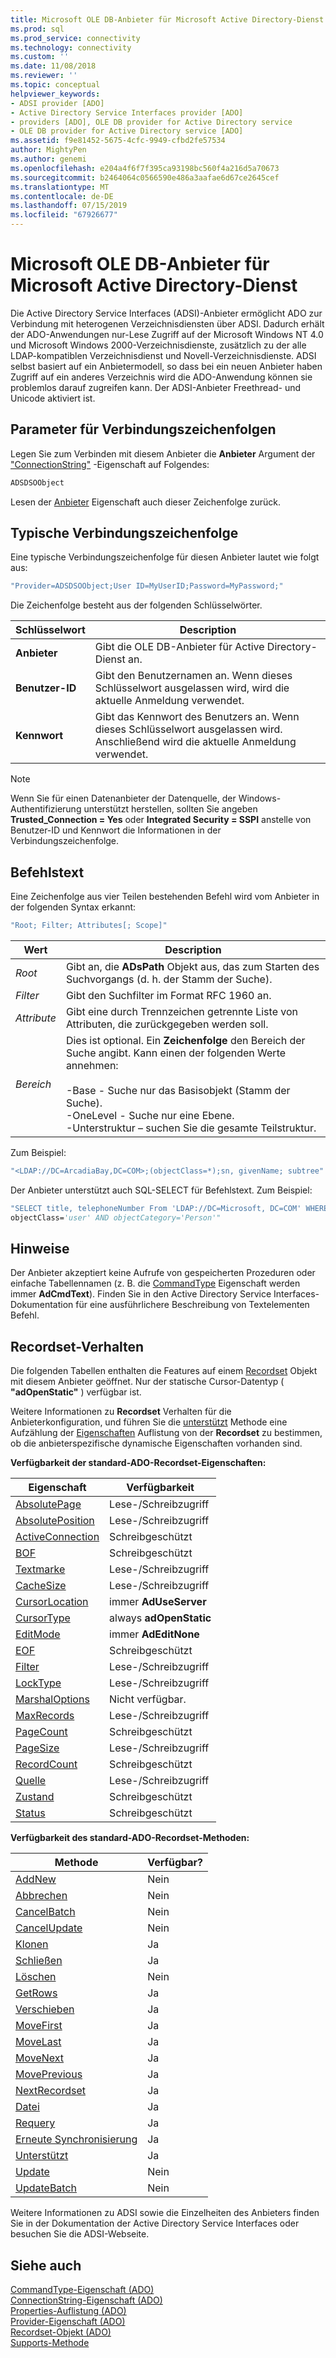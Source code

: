```yaml
---
title: Microsoft OLE DB-Anbieter für Microsoft Active Directory-Dienst | Microsoft-Dokumentation
ms.prod: sql
ms.prod_service: connectivity
ms.technology: connectivity
ms.custom: ''
ms.date: 11/08/2018
ms.reviewer: ''
ms.topic: conceptual
helpviewer_keywords:
- ADSI provider [ADO]
- Active Directory Service Interfaces provider [ADO]
- providers [ADO], OLE DB provider for Active Directory service
- OLE DB provider for Active Directory service [ADO]
ms.assetid: f9e81452-5675-4cfc-9949-cfbd2fe57534
author: MightyPen
ms.author: genemi
ms.openlocfilehash: e204a4f6f7f395ca93198bc560f4a216d5a70673
ms.sourcegitcommit: b2464064c0566590e486a3aafae6d67ce2645cef
ms.translationtype: MT
ms.contentlocale: de-DE
ms.lasthandoff: 07/15/2019
ms.locfileid: "67926677"
---
```

# <a name="microsoft-ole-db-provider-for-microsoft-active-directory-service"></a>Microsoft OLE DB-Anbieter für Microsoft Active Directory-Dienst
Die Active Directory Service Interfaces (ADSI)-Anbieter ermöglicht ADO zur Verbindung mit heterogenen Verzeichnisdiensten über ADSI. Dadurch erhält der ADO-Anwendungen nur-Lese Zugriff auf der Microsoft Windows NT 4.0 und Microsoft Windows 2000-Verzeichnisdienste, zusätzlich zu der alle LDAP-kompatiblen Verzeichnisdienst und Novell-Verzeichnisdienste. ADSI selbst basiert auf ein Anbietermodell, so dass bei ein neuen Anbieter haben Zugriff auf ein anderes Verzeichnis wird die ADO-Anwendung können sie problemlos darauf zugreifen kann. Der ADSI-Anbieter Freethread- und Unicode aktiviert ist.  
  
## <a name="connection-string-parameters"></a>Parameter für Verbindungszeichenfolgen  
 Legen Sie zum Verbinden mit diesem Anbieter die **Anbieter** Argument der ["ConnectionString"](../../../ado/reference/ado-api/connectionstring-property-ado.md) -Eigenschaft auf Folgendes:  
  
```vb
ADSDSOObject  
```  
  
 Lesen der [Anbieter](../../../ado/reference/ado-api/provider-property-ado.md) Eigenschaft auch dieser Zeichenfolge zurück.  
  
## <a name="typical-connection-string"></a>Typische Verbindungszeichenfolge  
 Eine typische Verbindungszeichenfolge für diesen Anbieter lautet wie folgt aus:  
  
```vb
"Provider=ADSDSOObject;User ID=MyUserID;Password=MyPassword;"  
```  
  
 Die Zeichenfolge besteht aus der folgenden Schlüsselwörter.  
  
|Schlüsselwort|Description|  
|-------------|-----------------|  
|**Anbieter**|Gibt die OLE DB-Anbieter für Active Directory-Dienst an.|  
|**Benutzer-ID**|Gibt den Benutzernamen an. Wenn dieses Schlüsselwort ausgelassen wird, wird die aktuelle Anmeldung verwendet.|  
|**Kennwort**|Gibt das Kennwort des Benutzers an. Wenn dieses Schlüsselwort ausgelassen wird. Anschließend wird die aktuelle Anmeldung verwendet.|  
  
> [!NOTE]
>  Wenn Sie für einen Datenanbieter der Datenquelle, der Windows-Authentifizierung unterstützt herstellen, sollten Sie angeben **Trusted_Connection = Yes** oder **Integrated Security = SSPI** anstelle von Benutzer-ID und Kennwort die Informationen in der Verbindungszeichenfolge.  
  
## <a name="command-text"></a>Befehlstext  
 Eine Zeichenfolge aus vier Teilen bestehenden Befehl wird vom Anbieter in der folgenden Syntax erkannt:  
  
```vb
"Root; Filter; Attributes[; Scope]"  
```  
  
|Wert|Description|  
|-----------|-----------------|  
|*Root*|Gibt an, die **ADsPath** Objekt aus, das zum Starten des Suchvorgangs (d. h. der Stamm der Suche).|  
|*Filter*|Gibt den Suchfilter im Format RFC 1960 an.|  
|*Attribute*|Gibt eine durch Trennzeichen getrennte Liste von Attributen, die zurückgegeben werden soll.|  
|*Bereich*|Dies ist optional. Ein **Zeichenfolge** den Bereich der Suche angibt. Kann einen der folgenden Werte annehmen:<br /><br /> -Base - Suche nur das Basisobjekt (Stamm der Suche).<br />-OneLevel - Suche nur eine Ebene.<br />-Unterstruktur – suchen Sie die gesamte Teilstruktur.|  
  
 Zum Beispiel:  
  
```vb
"<LDAP://DC=ArcadiaBay,DC=COM>;(objectClass=*);sn, givenName; subtree"  
```  
  
 Der Anbieter unterstützt auch SQL-SELECT für Befehlstext. Zum Beispiel:  
  
```vb
"SELECT title, telephoneNumber From 'LDAP://DC=Microsoft, DC=COM' WHERE   
objectClass='user' AND objectCategory='Person'"  
```  
  
## <a name="remarks"></a>Hinweise  
 Der Anbieter akzeptiert keine Aufrufe von gespeicherten Prozeduren oder einfache Tabellennamen (z. B. die [CommandType](../../../ado/reference/ado-api/commandtype-property-ado.md) Eigenschaft werden immer **AdCmdText**). Finden Sie in den Active Directory Service Interfaces-Dokumentation für eine ausführlichere Beschreibung von Textelementen Befehl.  
  
## <a name="recordset-behavior"></a>Recordset-Verhalten  
 Die folgenden Tabellen enthalten die Features auf einem [Recordset](../../../ado/reference/ado-api/recordset-object-ado.md) Objekt mit diesem Anbieter geöffnet. Nur der statische Cursor-Datentyp ( **"adOpenStatic"** ) verfügbar ist.  
  
 Weitere Informationen zu **Recordset** Verhalten für die Anbieterkonfiguration, und führen Sie die [unterstützt](../../../ado/reference/ado-api/supports-method.md) Methode eine Aufzählung der [Eigenschaften](../../../ado/reference/ado-api/properties-collection-ado.md) Auflistung von der  **Recordset** zu bestimmen, ob die anbieterspezifische dynamische Eigenschaften vorhanden sind.  
  
 **Verfügbarkeit der standard-ADO-Recordset-Eigenschaften:**  
  
|Eigenschaft|Verfügbarkeit|  
|--------------|------------------|  
|[AbsolutePage](../../../ado/reference/ado-api/absolutepage-property-ado.md)|Lese-/Schreibzugriff|  
|[AbsolutePosition](../../../ado/reference/ado-api/absoluteposition-property-ado.md)|Lese-/Schreibzugriff|  
|[ActiveConnection](../../../ado/reference/ado-api/activeconnection-property-ado.md)|Schreibgeschützt|  
|[BOF](../../../ado/reference/ado-api/bof-eof-properties-ado.md)|Schreibgeschützt|  
|[Textmarke](../../../ado/reference/ado-api/bookmark-property-ado.md)|Lese-/Schreibzugriff|  
|[CacheSize](../../../ado/reference/ado-api/cachesize-property-ado.md)|Lese-/Schreibzugriff|  
|[CursorLocation](../../../ado/reference/ado-api/cursorlocation-property-ado.md)|immer **AdUseServer**|  
|[CursorType](../../../ado/reference/ado-api/cursortype-property-ado.md)|always **adOpenStatic**|  
|[EditMode](../../../ado/reference/ado-api/editmode-property.md)|immer **AdEditNone**|  
|[EOF](../../../ado/reference/ado-api/bof-eof-properties-ado.md)|Schreibgeschützt|  
|[Filter](../../../ado/reference/ado-api/filter-property.md)|Lese-/Schreibzugriff|  
|[LockType](../../../ado/reference/ado-api/locktype-property-ado.md)|Lese-/Schreibzugriff|  
|[MarshalOptions](../../../ado/reference/ado-api/marshaloptions-property-ado.md)|Nicht verfügbar.|  
|[MaxRecords](../../../ado/reference/ado-api/maxrecords-property-ado.md)|Lese-/Schreibzugriff|  
|[PageCount](../../../ado/reference/ado-api/pagecount-property-ado.md)|Schreibgeschützt|  
|[PageSize](../../../ado/reference/ado-api/pagesize-property-ado.md)|Lese-/Schreibzugriff|  
|[RecordCount](../../../ado/reference/ado-api/recordcount-property-ado.md)|Schreibgeschützt|  
|[Quelle](../../../ado/reference/ado-api/source-property-ado-recordset.md)|Lese-/Schreibzugriff|  
|[Zustand](../../../ado/reference/ado-api/state-property-ado.md)|Schreibgeschützt|  
|[Status](../../../ado/reference/ado-api/status-property-ado-recordset.md)|Schreibgeschützt|  
  
 **Verfügbarkeit des standard-ADO-Recordset-Methoden:**  
  
|Methode|Verfügbar?|  
|------------|----------------|  
|[AddNew](../../../ado/reference/ado-api/addnew-method-ado.md)|Nein|  
|[Abbrechen](../../../ado/reference/ado-api/cancel-method-ado.md)|Nein|  
|[CancelBatch](../../../ado/reference/ado-api/cancelbatch-method-ado.md)|Nein|  
|[CancelUpdate](../../../ado/reference/ado-api/cancelupdate-method-ado.md)|Nein|  
|[Klonen](../../../ado/reference/ado-api/clone-method-ado.md)|Ja|  
|[Schließen](../../../ado/reference/ado-api/close-method-ado.md)|Ja|  
|[Löschen](../../../ado/reference/ado-api/delete-method-ado-recordset.md)|Nein|  
|[GetRows](../../../ado/reference/ado-api/getrows-method-ado.md)|Ja|  
|[Verschieben](../../../ado/reference/ado-api/move-method-ado.md)|Ja|  
|[MoveFirst](../../../ado/reference/ado-api/movefirst-movelast-movenext-and-moveprevious-methods-ado.md)|Ja|  
|[MoveLast](../../../ado/reference/ado-api/movefirst-movelast-movenext-and-moveprevious-methods-ado.md)|Ja|  
|[MoveNext](../../../ado/reference/ado-api/movefirst-movelast-movenext-and-moveprevious-methods-ado.md)|Ja|  
|[MovePrevious](../../../ado/reference/ado-api/movefirst-movelast-movenext-and-moveprevious-methods-ado.md)|Ja|  
|[NextRecordset](../../../ado/reference/ado-api/nextrecordset-method-ado.md)|Ja|  
|[Datei](../../../ado/reference/ado-api/open-method-ado-recordset.md)|Ja|  
|[Requery](../../../ado/reference/ado-api/requery-method.md)|Ja|  
|[Erneute Synchronisierung](../../../ado/reference/ado-api/resync-method.md)|Ja|  
|[Unterstützt](../../../ado/reference/ado-api/supports-method.md)|Ja|  
|[Update](../../../ado/reference/ado-api/update-method.md)|Nein|  
|[UpdateBatch](../../../ado/reference/ado-api/updatebatch-method.md)|Nein|  
  
 Weitere Informationen zu ADSI sowie die Einzelheiten des Anbieters finden Sie in der Dokumentation der Active Directory Service Interfaces oder besuchen Sie die ADSI-Webseite.  
  
## <a name="see-also"></a>Siehe auch  
 [CommandType-Eigenschaft (ADO)](../../../ado/reference/ado-api/commandtype-property-ado.md)   
 [ConnectionString-Eigenschaft (ADO)](../../../ado/reference/ado-api/connectionstring-property-ado.md)   
 [Properties-Auflistung (ADO)](../../../ado/reference/ado-api/properties-collection-ado.md)   
 [Provider-Eigenschaft (ADO)](../../../ado/reference/ado-api/provider-property-ado.md)   
 [Recordset-Objekt (ADO)](../../../ado/reference/ado-api/recordset-object-ado.md)   
 [Supports-Methode](../../../ado/reference/ado-api/supports-method.md)
